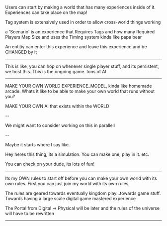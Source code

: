Users can start by making a world that has many experiences inside of it.
Experiences can take place on the map!

Tag system is extensively used in order to allow cross-world things working

a 'Scenario' is an experience that 
  Requires Tags and how many
  Required Players
  Map Size
and uses the Timing system kinda like papa bear

An entitiy can enter this experience and leave this experience and be CHANGED by it

---

This is like, you can hop on whenever single player stuff, and its persistent, we host this. This is the ongoing game. tons of AI

---

MAKE YOUR OWN WORLD EXPERIENCE_MODEL, kinda like homemade arcade. Whats it like to be able to make your own world that runs without you?

MAKE YOUR OWN AI that exists within the WORLD

--

We might want to consider working on this in parallell

--

Maybe it starts where I say like.

Hey heres this thing, its a simulation. You can make one, play in it. etc. 

You can check on your dude, its lots of fun!

---

Its my OWN rules to start off before you can make your own world with its own rules. First you can just join my world with its own rules

The rules are geared towards eventually kingdom play...towards game stuff. Towards having a large scale digital game mastered experience



The Portal from Digital -> Physical will be later and the rules of the universe will have to be rewritten

---


